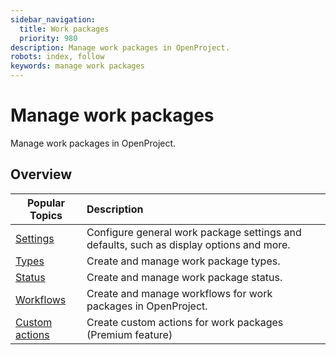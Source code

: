 ```yaml
---
sidebar_navigation:
  title: Work packages
  priority: 980
description: Manage work packages in OpenProject.
robots: index, follow
keywords: manage work packages
---
```

# Manage work packages

Manage work packages in OpenProject.

## Overview

| Popular Topics                      | Description                                                  |
| ----------------------------------- | :----------------------------------------------------------- |
| [Settings](work-package-settings)   | Configure general work package settings and defaults, such as display options and more. |
| [Types](work-package-types)         | Create and manage work package types.                        |
| [Status](work-package-status)       | Create and manage work package status.                       |
| [Workflows](work-package-workflows) | Create and manage workflows for work packages in OpenProject. |
| [Custom actions](custom-actions)    | Create custom actions for work packages (Premium feature)    |

